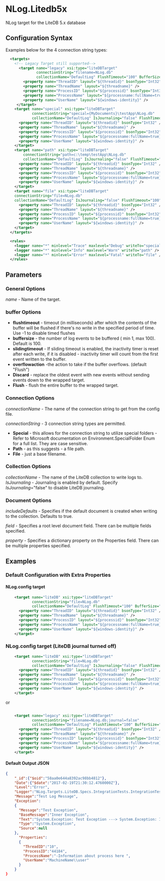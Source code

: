 # NLog.Litedb5x


NLog target for the LiteDB 5.x database


## Configuration Syntax

Examples below for the 4 connection string types: 

```xml
  <targets>
    <!-- Legacy Target still supported-->
      <target name="legacy" xsi:type="liteDBTarget"
              connectionString="filename=NLog.db"
              collectionName="DefaultLog" FlushTimeout="100" BufferSize="100" SlidingTimeout="true" OverflowAction="Flush">
        <property name="ThreadID" layout="${threadid}" bsonType="Int32" />
        <property name="ThreadName" layout="${threadname}" />
        <property name="ProcessID" layout="${processid}" bsonType="Int32"  />
        <property name="ProcessName" layout="${processname:fullName=true}" />
        <property name="UserName" layout="${windows-identity}" />
     </target>
    <target name="special" xsi:type="liteDBTarget"
            connectionString="special={MyDocuments}\testApp\NLog.db"
            collectionName="DefaultLog" IsJournaling="false" FlushTimeout="100" BufferSize="100" SlidingTimeout="true" OverflowAction="Flush">
      <property name="ThreadID" layout="${threadid}" bsonType="Int32" />
      <property name="ThreadName" layout="${threadname}" />
      <property name="ProcessID" layout="${processid}" bsonType="Int32"  />
      <property name="ProcessName" layout="${processname:fullName=true}" />
      <property name="UserName" layout="${windows-identity}" />
    </target>
    <target name="path" xsi:type="liteDBTarget"
        connectionString="path=c:\temp\testApp\NLog.db"
        collectionName="DefaultLog" IsJournaling="false" FlushTimeout="100" BufferSize="100" SlidingTimeout="true" OverflowAction="Flush">
      <property name="ThreadID" layout="${threadid}" bsonType="Int32" />
      <property name="ThreadName" layout="${threadname}" />
      <property name="ProcessID" layout="${processid}" bsonType="Int32"  />
      <property name="ProcessName" layout="${processname:fullName=true}" />
      <property name="UserName" layout="${windows-identity}" />
    </target>
    <target name="file" xsi:type="liteDBTarget"
    connectionString="file=NLog.db"
    collectionName="DefaultLog" IsJournaling="false" FlushTimeout="100" BufferSize="100" SlidingTimeout="true" OverflowAction="Flush">
      <property name="ThreadID" layout="${threadid}" bsonType="Int32" />
      <property name="ThreadName" layout="${threadname}" />
      <property name="ProcessID" layout="${processid}" bsonType="Int32"  />
      <property name="ProcessName" layout="${processname:fullName=true}" />
      <property name="UserName" layout="${windows-identity}" />
    </target>
  </targets>

  <rules>
    <logger name="*" minlevel="Trace" maxlevel="Debug" writeTo="special" />
    <logger name="*" minlevel="Info" maxlevel="Warn" writeTo="path" />
    <logger name="*" minlevel="Error" maxlevel="Fatal" writeTo="file" />
  </rules>
```

## Parameters

### General Options

_name_ - Name of the target.

### buffer Options

* **flushtimeout** - timeout (in milliseconds) after which the contents of the buffer will be flushed if there's no write in the specified period of time.  Use -1 to disable timed flushes
* **buffersize** - the number of log events to be buffered ( min 1, max 100).  Default is 100.
* **slidingtimeout** - If sliding timeout is enabled, the inactivity timer is reset after each write, if it is disabled - inactivity timer will count from the first event written to the buffer.
* **overflowaction** -the action to take if the buffer overflows. (default "Flush")
* **Discard** - replace the oldest event with new events without sending events down to the wrapped target.
* **Flush** - flush the entire buffer to the wrapped target.

### Connection Options

_connectionName_ - The name of the connection string to get from the config file.

_connectionString_ - 3 connection string types are permitted.  

* **Special** - this allows for the connection string to utilize special folders - Refer to Microsoft documentation on Environment.SpecialFolder Enum for a full list.  They are case sensitive.
* **Path** - as this suggests - a file path.
* **File** - just a base filename.

### Collection Options
_collectionName_ - The name of the LiteDB collection to write logs to.  
_IsJournaling_ - Journaling is enabled by default.  Specify _IsJournaling_="false" to disable LiteDB journaling.


### Document Options

_includeDefaults_ - Specifies if the default document is created when writing to the collection.  Defaults to true.

_field_ - Specifies a root level document field. There can be multiple fields specified.

_property_ - Specifies a dictionary property on the Properties field. There can be multiple properties specified.

## Examples

### Default Configuration with Extra Properties

#### NLog.config target

```xml
    <target name="liteDB" xsi:type="liteDBTarget"
            connectionString="file=NLog.db"
            collectionName="DefaultLog" FlushTimeout="100" BufferSize="100" SlidingTimeout="true" OverflowAction="Flush">        
      <property name="ThreadID" layout="${threadid}" bsonType="Int32" />
      <property name="ThreadName" layout="${threadname}" />
      <property name="ProcessID" layout="${processid}" bsonType="Int32"  />
      <property name="ProcessName" layout="${processname:fullName=true}" />
      <property name="UserName" layout="${windows-identity}" />
    </target>
```
### NLog.config target (LiteDB journal turned off)

```xml
    <target name="liteDB" xsi:type="liteDBTarget"
            connectionString="file=NLog.db"
            collectionName="DefaultLog" IsJournaling="false" FlushTimeout="100" BufferSize="100" SlidingTimeout="true" OverflowAction="Flush">        
      <property name="ThreadID" layout="${threadid}" bsonType="Int32" />
      <property name="ThreadName" layout="${threadname}" />
      <property name="ProcessID" layout="${processid}" bsonType="Int32"  />
      <property name="ProcessName" layout="${processname:fullName=true}" />
      <property name="UserName" layout="${windows-identity}" />
    </target>
```
or
```xml

    <target name="legacy" xsi:type="liteDBTarget"
            connectionString="filename=NLog.db;journal=false"
            collectionName="DefaultLog" FlushTimeout="100" BufferSize="100" SlidingTimeout="true" OverflowAction="Flush">        
      <property name="ThreadID" layout="${threadid}" bsonType="Int32" />
      <property name="ThreadName" layout="${threadname}" />
      <property name="ProcessID" layout="${processid}" bsonType="Int32"  />
      <property name="ProcessName" layout="${processname:fullName=true}" />
      <property name="UserName" layout="${windows-identity}" />
    </target>
```

#### Default Output JSON

```JSON
{
    "_id":{"$oid":"58aa0e644a8392ac98bb4812"},
    "Date":{"$date":"2017-02-19T21:30:12.4760000Z"},
    "Level":"Error",
    "Logger":"NLog.Targets.LiteDB.Specs.IntegrationTests.IntegrationTests",
    "Message":"Test Log Message",
    "Exception":
    {
      "Message":"Test Exception",
      "BaseMessage":"Inner Exception",
      "Text":"System.Exception: Test Exception ---> System.Exception: Inner Exception\r\n   --- End of inner exception stack trace ---",
      "Type":"System.Exception",
      "Source":null
    },
      "Properties":
      {
        "ThreadID":"10",
        "ProcessID":"44184",
        "ProcessName":"-Information about process here ",
        "UserName":"MachineName\\user"
      }
    }
}
```
